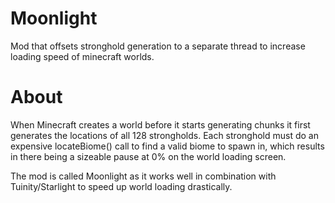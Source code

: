 # Moonlight
Mod that offsets stronghold generation to a separate thread to increase loading speed of minecraft worlds.

# About
When Minecraft creates a world before it starts generating chunks it first generates the locations of all 128 strongholds. Each stronghold must do an expensive locateBiome() call to 
find a valid biome to spawn in, which results in there being a sizeable pause at 0% on the world loading screen.

The mod is called Moonlight as it works well in combination with Tuinity/Starlight to speed up world loading drastically.
